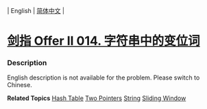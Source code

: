 | English | [简体中文](README.md) |

# [剑指 Offer II 014. 字符串中的变位词](https://leetcode.cn/problems/MPnaiL)
 ### Description
<p>English description is not available for the problem. Please switch to Chinese.</p>

**Related Topics**  [Hash Table](https://leetcode.cn/tag/hash-table) [Two Pointers](https://leetcode.cn/tag/two-pointers) [String](https://leetcode.cn/tag/string) [Sliding Window](https://leetcode.cn/tag/sliding-window) 